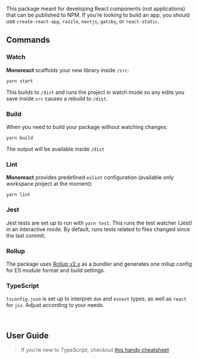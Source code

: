 This package meant for developing React components (not applications) that can be published to NPM. If you’re looking to build an app, you should use `create-react-app`, `razzle`, `nextjs`, `gatsby`, or `react-static`.

## Commands

### Watch

**Monoreact** scaffolds your new library inside `/src`:

```
yarn start
```

This builds to `/dist` and runs the project in watch mode so any edits you save inside `src` causes a rebuild to `/dist`.

### Build

When you need to build your package without watching changes:

```
yarn build
```

The output will be available inside `/dist`

### Lint

**Monoreact** provides predefined `eslint` configuration (available only workspace project at the moment):

```
yarn lint
```

### Jest

Jest tests are set up to run with `yarn test`. This runs the test watcher (Jest) in an interactive mode. By default, runs tests related to files changed since the last commit.

### Rollup

The package uses [Rollup v2.x](https://rollupjs.org) as a bundler and generates one rollup config for ES module format and build settings.

### TypeScript

`tsconfig.json` is set up to interpret `dom` and `esnext` types, as well as `react` for `jsx`. Adjust according to your needs.

<br/>

## User Guide

> If you’re new to TypeScript, checkout [this handy cheatsheet](https://github.com/sw-yx/react-typescript-cheatsheet/)
